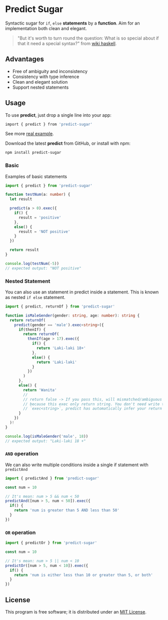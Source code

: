 # Predict Sugar

Syntactic sugar for `if`, `else` **statements** by a **function**. Aim for an implementation both clean and elegant.

> "But it's worth to turn round the question: What is so special about if that it need a special syntax?" from [wiki haskell](https://wiki.haskell.org/Syntactic_sugar/Cons).

## Advantages

- Free of ambiguity and inconsistency
- Consistency with type inference
- Clean and elegant solution
- Support nested statements

## Usage

To use **predict**, just drop a single line into your app:

```sh
import { predict } from 'predict-sugar'
```

See more [real example](https://github.com/natserract/predict-sugar/tree/master/examples).

Download the latest **predict** from GitHub, or install with npm:

```sh
npm install predict-sugar
```

### Basic

Examples of basic statements

```ts
import { predict } from 'predict-sugar'

function testNum(a: number) {
  let result

  predict(a > 0).exec({
    if() {
      result = 'positive'
    },
    else() {
      result = 'NOT positive'
    }
  })

  return result
}

console.log(testNum(-5))
// expected output: "NOT positive"
```

### Nested Statement

You can also use an statement in predict inside a statement. This is known as nested `if else` statement.

```ts
import { predict, returnOf } from 'predict-sugar'

function isMaleGender(gender: string, age: number): string {
  return returnOf(
    predict(gender == 'male').exec<string>({
      if(thenIf) {
        return returnOf(
          thenIf(age > 17).exec({
            if() {
              return 'Laki-laki 18+'
            },
            else() {
              return 'Laki-laki'
            }
          })
        )
      },
      else() {
        return 'Wanita'
        //
        // return false -> If you pass this, will mismatched/ambiguous types,
        // because this exec only return string. You don't need write type annotation
        // `exec<string>`, predict has automatically infer your return type.
      }
    })
  )!
}

console.log(isMaleGender('male', 18))
// expected output: "Laki-laki 18 +"
```

### `AND` operation

We can also write multiple conditions inside a single if statement with `predictAnd`

```ts
import { predictAnd } from 'predict-sugar'

const num = 10

// It's mean: num > 5 && num < 50
predictAnd([num > 5, num < 50]).exec({
  if() {
    return 'num is greater than 5 AND less than 50'
  }
})
```

### `OR` operation

```ts
import { predictOr } from 'predict-sugar'

const num = 10

// It's mean: num > 5 || num < 10
predictOr([num > 5, num < 10]).exec({
  if() {
    return 'num is either less than 10 or greater than 5, or both'
  }
})
```

## License

This program is free software; it is distributed under an [MIT License](https://github.com/natserract/predict-sugar/blob/master/LICENSE).
